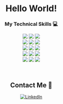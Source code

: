 <div align="center">

# Hello World!

</div>

<div align="center">

### My Technical Skills :computer:

<img src = "https://img.shields.io/badge/-HTML5-E34F26?style=flat&logo=html5&logoColor=white"> <img src = "https://img.shields.io/badge/-CSS3-1572B6?style=flat&logo=css3&logoColor=white"> <img src="https://img.shields.io/badge/-JavaScript-black?style=flat&logo=javascript&logoColor=eed718">
<br />
<img src="https://img.shields.io/badge/-Django-black?style=flat&logo=django&logoColor=32853f"> <img src="https://img.shields.io/badge/-Nodejs-black?style=flat&logo=Node.js"> <img src="https://img.shields.io/badge/-React-161616?style=flat&logo=react&logoColor=00d9ff">
<br/>
<img src="https://img.shields.io/badge/--659ad2?style=flat&logo=c&logoColor=ffffff"> <img src="https://img.shields.io/badge/-Java-orange?style=flat&logo=java&logoColor=white"> <img src="https://img.shields.io/badge/-Python-blue?style=flat&logo=python&logoColor=yellow">
<br/>
<img src="https://img.shields.io/badge/-MYSQL-4d008f?style=flat&logo=mysql&logoColor=white"> <img src="https://img.shields.io/badge/-Docker-white?style=flat&logo=docker"> <img src="https://img.shields.io/badge/-Kubernetes-white?style=flat&logo=kubernetes">
<br/>
<img src="https://img.shields.io/badge/-Git-black?style=flat&logo=git"> <img src="https://img.shields.io/badge/-GitLab-FCA121?style=flat&logo=gitlab"> <img src="https://img.shields.io/badge/-BitBucket-blue?style=flat&logo=bitbucket&logoColor=white">
<br/>

</div>

<div align="center" width="50">

<br/>

##  Contact Me :speech_balloon:

<a href="https://www.linkedin.com/in/christopher-walker-369b15199/"><img alt="LinkedIn" src="https://img.shields.io/badge/LinkedIn-Chris%20Walker-blue?style=flat-square&logo=linkedin"></a>
</div>

